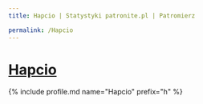 ```yaml
---
title: Hapcio | Statystyki patronite.pl | Patromierz

permalink: /Hapcio
---
```


# [Hapcio](https://patronite.pl/Hapcio)

{% include profile.md name="Hapcio" prefix="h" %}
